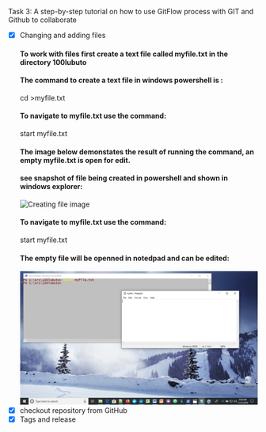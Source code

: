 
Task 3: A step-by-step tutorial on how to use GitFlow process with GIT and Github to collaborate
 - [x] Changing and adding files
	#### To work with files first create a text file called myfile.txt in the directory 100lubuto 
	#### The command to create a text file in windows powershell is :
	cd >myfile.txt
	#### To navigate to myfile.txt use the command:
	start myfile.txt
	#### The image below demonstates the result of running the command, an empty myfile.txt is open for edit.
	#### see snapshot of file being created in powershell and shown in windows explorer:
    ![Creating file image](/images/files.png)
	#### To navigate to myfile.txt use the command:
	start myfile.txt
	#### The empty file will be openned in notedpad and can be edited:
	![ Open file with powershell ](/images/open_file.png)
 - [x] checkout repository from GitHub
 - [x] Tags and release

